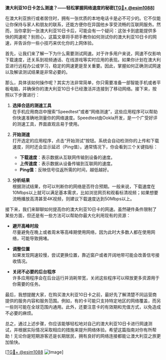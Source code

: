 **澳大利亚10日卡怎么测速？——轻松掌握网络速度的秘密[[TG💪+ @esim1088](https://t.me/s/esim1088)]**

在澳大利亚旅行或者居住时，拥有一张优质的本地电话卡是必不可少的。它不仅能让你保持与家人和朋友的联系，还能方便你在异国他乡享受流畅的互联网服务。然而，当你拿到一张澳大利亚10日卡后，可能会有一个疑问：这张卡到底能提供多快的网速呢？别担心，这篇文章将手把手教你如何测试你的澳大利亚10日卡的网速，并告诉你一些小技巧来优化你的上网体验。

首先，让我们来了解一下为什么需要测试网速。对于许多用户来说，网速不仅影响下载速度，还关系到视频通话、在线游戏等实时应用的表现。如果你计划在澳大利亚进行远程办公或学习，稳定的网速更是至关重要。因此，掌握如何正确测试网速以及解读测试结果是非常必要的。

那么，具体该如何操作呢？其实方法非常简单，你只需要准备一部智能手机或者平板电脑，并确保你的澳大利亚10日卡已经激活并连接到了移动网络。接下来，按照以下步骤进行：

1. **选择合适的测速工具**  
   在手机应用商店中搜索“Speedtest”或者“网络测速”，这些应用程序可以帮助你快速准确地测量你的网络速度。Speedtest由Ookla开发，是一个广受好评的测速工具，界面直观且易于使用。

2. **开始测速**  
   打开选定的应用程序，点击“开始测试”按钮。系统会自动检测你的上传和下载速度，同时还会显示延迟（Ping值）。通常情况下，你会看到三个关键指标：
   - **下载速度**：表示数据从互联网传输到设备的速度。
   - **上传速度**：表示数据从设备传输到互联网的速度。
   - **Ping值**：反映信号往返所需的时间，越低越好。

3. **分析结果**  
   根据测试结果，你可以判断你的网络是否符合预期。一般来说，下载速度在10Mbps以上就可以满足基本需求，比如浏览网页和观看标清视频；如果想要流畅播放高清甚至4K视频，则建议下载速度达到50Mbps以上。

接下来，我们来聊聊如何提高你的澳大利亚10日卡的网速。虽然硬件条件限制了某些方面，但还是有一些方法可以帮助你最大化利用现有的资源：

- **避开高峰时段**  
  尽量避免在晚上或者周末等高峰期使用网络，因为此时大多数人都在使用网络，可能导致拥堵。

- **调整位置**  
  如果发现网速较慢，尝试更换位置，靠近窗户或者开阔地带可能会改善信号接收情况。

- **关闭不必要的后台程序**  
  许多应用程序会在后台运行并消耗带宽，关闭这些程序可以释放更多资源用于你需要的任务。

最后，我想提醒大家，在购买澳大利亚10日卡之前，最好先了解清楚不同运营商提供的服务内容和服务范围。例如，有的卡可能只支持特定地区的网络覆盖，而另一些则可能在全球范围内通用。此外，还要注意卡的有效期和充值方式，以免造成不必要的麻烦。

总之，通过上述步骤，你应该能够轻松地对自己的澳大利亚10日卡进行网速测试，并根据实际情况采取相应的措施来提升网络体验。希望这篇指南对你有所帮助！无论你是短期游客还是长期居民，拥有良好的网络连接都能让澳大利亚之旅更加愉快。

[[TG💪+ @esim1088](https://t.me/s/esim1088) ![Image](https://i.postimg.cc/4NQfJmqS/Snipaste-2025-05-13-00-14-12.png)]
